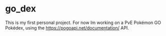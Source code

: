 # go_dex
This is my first personal project.
For now Im working on a PvE Pokémon GO Pokédex, using the https://pogoapi.net/documentation/ API.
